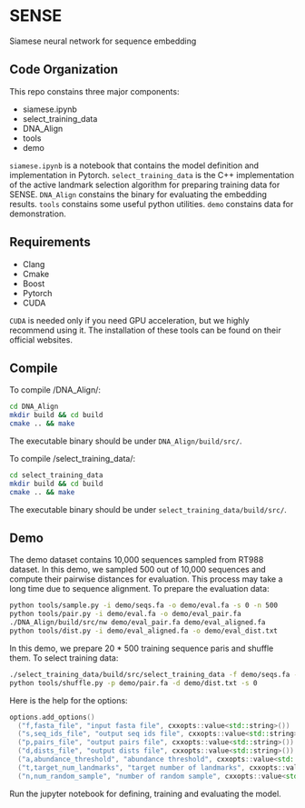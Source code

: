 # SENSE
Siamese neural network for sequence embedding

## Code Organization

This repo constains three major components:
* siamese.ipynb 
* select_training_data
* DNA_Align
* tools
* demo

`siamese.ipynb` is a notebook that contains the model definition and implementation in Pytorch.
`select_training_data` is the C++ implementation of the active landmark selection algorithm for preparing training data for SENSE.
`DNA_Align` constains the binary for evaluating the embedding results.
`tools` constains some useful python utilities.
`demo` constains data for demonstration.


## Requirements

* Clang
* Cmake
* Boost
* Pytorch
* CUDA

`CUDA` is needed only if you need GPU acceleration, but we highly recommend using it. The installation of these tools can be found on their official websites.

## Compile
 
To compile /DNA_Align/:
```bash
cd DNA_Align
mkdir build && cd build
cmake .. && make
```
The executable binary should be under `DNA_Align/build/src/`.


To compile /select_training_data/:
```bash
cd select_training_data
mkdir build && cd build
cmake .. && make
```
The executable binary should be under `select_training_data/build/src/`.

## Demo

The demo dataset contains 10,000 sequences sampled from RT988 dataset.
In this demo, we sampled 500 out of 10,000 sequences and compute their pairwise distances for evaluation.
This process may take a long time due to sequence alignment.
To prepare the evaluation data:

```bash
python tools/sample.py -i demo/seqs.fa -o demo/eval.fa -s 0 -n 500
python tools/pair.py -i demo/eval.fa -o demo/eval_pair.fa
./DNA_Align/build/src/nw demo/eval_pair.fa demo/eval_aligned.fa
python tools/dist.py -i demo/eval_aligned.fa -o demo/eval_dist.txt
```

In this demo, we prepare 20 * 500 training sequence paris and shuffle them.
To select training data:
```bash
./select_training_data/build/src/select_training_data -f demo/seqs.fa -s demo/seqs_ids.txt -p demo/pair.fa -d demo/dist.txt -a 1 -t 20 -n 500
python tools/shuffle.py -p demo/pair.fa -d demo/dist.txt -s 0
```

Here is the help for the options:
```cpp
options.add_options()
  ("f,fasta_file", "input fasta file", cxxopts::value<std::string>())
  ("s,seq_ids_file", "output seq ids file", cxxopts::value<std::string>())
  ("p,pairs_file", "output pairs file", cxxopts::value<std::string>())
  ("d,dists_file", "output dists file", cxxopts::value<std::string>())
  ("a,abundance_threshold", "abundance threshold", cxxopts::value<std::size_t>())
  ("t,target_num_landmarks", "target number of landmarks", cxxopts::value<std::size_t>())
  ("n,num_random_sample", "number of random sample", cxxopts::value<std::size_t>())
```

Run the jupyter notebook for defining, training and evaluating the model.

